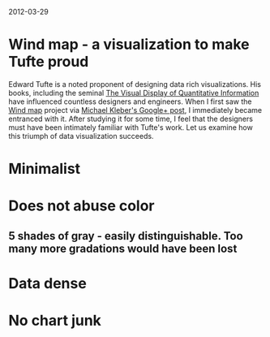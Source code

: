 2012-03-29

# Wind map - a visualization to make Tufte proud

Edward Tufte is a noted proponent of designing data rich visualizations.  His books, including the seminal [The Visual Display of Quantitative Information][] have influenced countless designers and engineers.  When I first saw the [Wind map][] project via [Michael Kleber's Google+ post][], I immediately became entranced with it.  After studying it for some time, I feel that the designers must have been intimately familiar with Tufte's work.  Let us examine how this triumph of data visualization succeeds.

# Minimalist

# Does not abuse color

## 5 shades of gray - easily distinguishable.  Too many more gradations would have been lost

# Data dense

# No chart junk


[The Visual Display of Quantitative Information]:http://www.amazon.com/The-Visual-Display-Quantitative-Information/dp/0961392142/ref=sr_1_1?ie=UTF8&qid=1333081386&sr=8-1
[Michael Kleber's Google+ post]:https://plus.google.com/114937925666302803969/posts/3zrwLZCijxi
[Wind map]:http://hint.fm/wind/